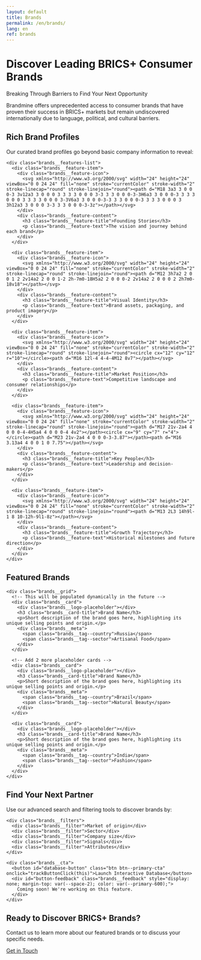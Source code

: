 ```yaml
---
layout: default
title: Brands
permalink: /en/brands/
lang: en
ref: brands
---
```


<!-- Hero Panel -->
<div class="panel panel--hero">
  <div class="panel__content">
    <h1 class="panel__heading-primary brands__title">Discover Leading BRICS+ Consumer Brands</h1>
    <p class="panel__subtitle">Breaking Through Barriers to Find Your Next Opportunity</p>
  </div>
</div>

<!-- Introduction Panel -->
<div class="panel panel--light">
  <div class="panel__content">
    <p class="panel__lead-text">Brandmine offers unprecedented access to consumer brands that have proven their success in BRICS+ markets but remain undiscovered internationally due to language, political, and cultural barriers.</p>
  </div>
</div>

<!-- Brand Profiles Panel -->
<div class="panel panel--primary-soft">
  <div class="panel__content">
    <h2 class="panel__heading-secondary">Rich Brand Profiles</h2>
    <p class="panel__lead-text">Our curated brand profiles go beyond basic company information to reveal:</p>
    
    <div class="brands__features-list">
      <div class="brands__feature-item">
        <div class="brands__feature-icon">
          <svg xmlns="http://www.w3.org/2000/svg" width="24" height="24" viewBox="0 0 24 24" fill="none" stroke="currentColor" stroke-width="2" stroke-linecap="round" stroke-linejoin="round"><path d="M18 3a3 3 0 0 0-3 3v12a3 3 0 0 0 3 3 3 3 0 0 0 3-3 3 3 0 0 0-3-3H6a3 3 0 0 0-3 3 3 3 0 0 0 3 3 3 3 0 0 0 3-3V6a3 3 0 0 0-3-3 3 3 0 0 0-3 3 3 3 0 0 0 3 3h12a3 3 0 0 0 3-3 3 3 0 0 0-3-3z"></path></svg>
        </div>
        <div class="brands__feature-content">
          <h3 class="brands__feature-title">Founding Stories</h3>
          <p class="brands__feature-text">The vision and journey behind each brand</p>
        </div>
      </div>
      
      <div class="brands__feature-item">
        <div class="brands__feature-icon">
          <svg xmlns="http://www.w3.org/2000/svg" width="24" height="24" viewBox="0 0 24 24" fill="none" stroke="currentColor" stroke-width="2" stroke-linecap="round" stroke-linejoin="round"><path d="M12 3h7a2 2 0 0 1 2 2v14a2 2 0 0 1-2 2h-7m0-18H5a2 2 0 0 0-2 2v14a2 2 0 0 0 2 2h7m0-18v18"></path></svg>
        </div>
        <div class="brands__feature-content">
          <h3 class="brands__feature-title">Visual Identity</h3>
          <p class="brands__feature-text">Brand assets, packaging, and product imagery</p>
        </div>
      </div>
      
      <div class="brands__feature-item">
        <div class="brands__feature-icon">
          <svg xmlns="http://www.w3.org/2000/svg" width="24" height="24" viewBox="0 0 24 24" fill="none" stroke="currentColor" stroke-width="2" stroke-linecap="round" stroke-linejoin="round"><circle cx="12" cy="12" r="10"></circle><path d="M16 12l-4 4-4-4M12 8v7"></path></svg>
        </div>
        <div class="brands__feature-content">
          <h3 class="brands__feature-title">Market Position</h3>
          <p class="brands__feature-text">Competitive landscape and consumer relationships</p>
        </div>
      </div>
      
      <div class="brands__feature-item">
        <div class="brands__feature-icon">
          <svg xmlns="http://www.w3.org/2000/svg" width="24" height="24" viewBox="0 0 24 24" fill="none" stroke="currentColor" stroke-width="2" stroke-linecap="round" stroke-linejoin="round"><path d="M17 21v-2a4 4 0 0 0-4-4H5a4 4 0 0 0-4 4v2"></path><circle cx="9" cy="7" r="4"></circle><path d="M23 21v-2a4 4 0 0 0-3-3.87"></path><path d="M16 3.13a4 4 0 0 1 0 7.75"></path></svg>
        </div>
        <div class="brands__feature-content">
          <h3 class="brands__feature-title">Key People</h3>
          <p class="brands__feature-text">Leadership and decision-makers</p>
        </div>
      </div>
      
      <div class="brands__feature-item">
        <div class="brands__feature-icon">
          <svg xmlns="http://www.w3.org/2000/svg" width="24" height="24" viewBox="0 0 24 24" fill="none" stroke="currentColor" stroke-width="2" stroke-linecap="round" stroke-linejoin="round"><path d="M13 2L3 14h9l-1 8 10-12h-9l1-8z"></path></svg>
        </div>
        <div class="brands__feature-content">
          <h3 class="brands__feature-title">Growth Trajectory</h3>
          <p class="brands__feature-text">Historical milestones and future direction</p>
        </div>
      </div>
    </div>
  </div>
</div>

<!-- Featured Brands Panel -->
<div class="panel panel--light">
  <div class="panel__content">
    <h2 class="panel__heading-secondary">Featured Brands</h2>
    
    <div class="brands__grid">
      <!-- This will be populated dynamically in the future -->
      <div class="brands__card">
        <div class="brands__logo-placeholder"></div>
        <h3 class="brands__card-title">Brand Name</h3>
        <p>Short description of the brand goes here, highlighting its unique selling points and origin.</p>
        <div class="brands__meta">
          <span class="brands__tag--country">Russia</span>
          <span class="brands__tag--sector">Artisanal Food</span>
        </div>
      </div>
      
      <!-- Add 2 more placeholder cards -->
      <div class="brands__card">
        <div class="brands__logo-placeholder"></div>
        <h3 class="brands__card-title">Brand Name</h3>
        <p>Short description of the brand goes here, highlighting its unique selling points and origin.</p>
        <div class="brands__meta">
          <span class="brands__tag--country">Brazil</span>
          <span class="brands__tag--sector">Natural Beauty</span>
        </div>
      </div>
      
      <div class="brands__card">
        <div class="brands__logo-placeholder"></div>
        <h3 class="brands__card-title">Brand Name</h3>
        <p>Short description of the brand goes here, highlighting its unique selling points and origin.</p>
        <div class="brands__meta">
          <span class="brands__tag--country">India</span>
          <span class="brands__tag--sector">Fashion</span>
        </div>
      </div>
    </div>
  </div>
</div>

<!-- Find Your Partner Panel -->
<div class="panel panel--accent-soft">
  <div class="panel__content">
    <h2 class="panel__heading-secondary">Find Your Next Partner</h2>
    <p class="panel__lead-text">Use our advanced search and filtering tools to discover brands by:</p>
    
    <div class="brands__filters">
      <div class="brands__filter">Market of origin</div>
      <div class="brands__filter">Sector</div>
      <div class="brands__filter">Company size</div>
      <div class="brands__filter">Signals</div>
      <div class="brands__filter">Attributes</div>
    </div>
    
    <div class="brands__cta">
      <button id="database-button" class="btn btn--primary-cta" onclick="trackButtonClick(this)">Launch Interactive Database</button>
      <div id="button-feedback" class="brands__feedback" style="display: none; margin-top: var(--space-2); color: var(--primary-600);">
        Coming soon! We're working on this feature.
      </div>
    </div>
  </div>
</div>

<!-- Contact CTA Panel -->
<div class="panel panel--cta">
  <div class="panel__content panel--centered">
    <h2 class="panel__heading-secondary">Ready to Discover BRICS+ Brands?</h2>
    <p class="panel__lead-text">Contact us to learn more about our featured brands or to discuss your specific needs.</p>
    <div class="cta-buttons">
      <a href="{{ site.baseurl }}/{{ page.lang }}/about/#contact" class="btn btn--secondary-cta">Get in Touch</a>
    </div>
  </div>
</div>

<script>
  function trackButtonClick(button) {
    console.log('Database button clicked');
    
    // Show feedback message
    const feedback = document.getElementById('button-feedback');
    feedback.style.display = 'block';
    
    // Hide the message after 10 seconds
    setTimeout(() => {
      feedback.style.display = 'none';
    }, 10000);
  }
</script>